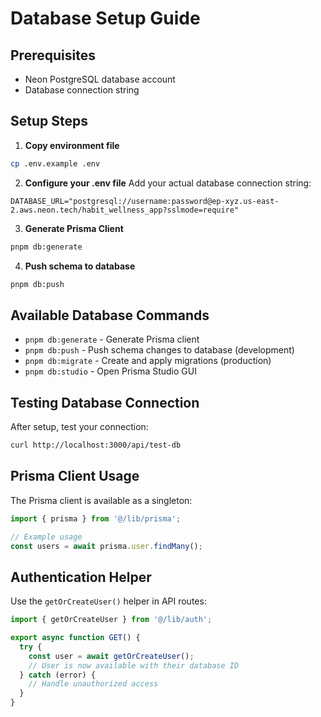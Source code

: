 # Database Setup Guide

## Prerequisites
- Neon PostgreSQL database account
- Database connection string

## Setup Steps

1. **Copy environment file**
```bash
cp .env.example .env
```

2. **Configure your .env file**
Add your actual database connection string:
```env
DATABASE_URL="postgresql://username:password@ep-xyz.us-east-2.aws.neon.tech/habit_wellness_app?sslmode=require"
```

3. **Generate Prisma Client**
```bash
pnpm db:generate
```

4. **Push schema to database**
```bash
pnpm db:push
```

## Available Database Commands

- `pnpm db:generate` - Generate Prisma client
- `pnpm db:push` - Push schema changes to database (development)
- `pnpm db:migrate` - Create and apply migrations (production)
- `pnpm db:studio` - Open Prisma Studio GUI

## Testing Database Connection

After setup, test your connection:
```bash
curl http://localhost:3000/api/test-db
```

## Prisma Client Usage

The Prisma client is available as a singleton:

```typescript
import { prisma } from '@/lib/prisma';

// Example usage
const users = await prisma.user.findMany();
```

## Authentication Helper

Use the `getOrCreateUser()` helper in API routes:

```typescript
import { getOrCreateUser } from '@/lib/auth';

export async function GET() {
  try {
    const user = await getOrCreateUser();
    // User is now available with their database ID
  } catch (error) {
    // Handle unauthorized access
  }
}
```